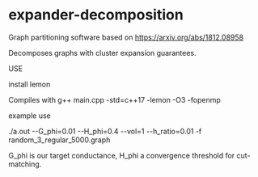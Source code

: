 # expander-decomposition

Graph partitioning software based on https://arxiv.org/abs/1812.08958

Decomposes graphs with cluster expansion guarantees.


USE

install lemon

Compiles with
g++ main.cpp -std=c++17 -lemon -O3 -fopenmp

example use

./a.out  --G_phi=0.01 --H_phi=0.4 --vol=1 --h_ratio=0.01 -f random_3_regular_5000.graph

G_phi is our target conductance, H_phi a convergence threshold for cut-matching.
